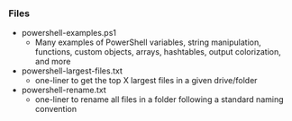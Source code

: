 ### Files
- powershell-examples.ps1
	- Many examples of PowerShell variables, string manipulation, functions, custom objects, arrays, hashtables, output colorization, and more
- powershell-largest-files.txt
	- one-liner to get the top X largest files in a given drive/folder
- powershell-rename.txt
	- one-liner to rename all files in a folder following a standard naming convention
